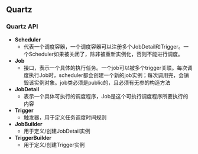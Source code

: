 ## Quartz    
### Quartz API    
+ **Scheduler**    
    - 代表一个调度容器，一个调度容器可以注册多个JobDetail和Trigger。一个Scheduler如果被关闭了，除非被重新实例化，否则不能进行调度。    
+ **Job**    
    - 接口，表示一个具体的执行任务。一个job可以被多个trigger关联。每次调度执行Job时，scheduler都会创建一个新的job实例；每次调用完，会销毁该实例对象。job类必须是public的，且必须有无参的构造方法    
+ **JobDetail**    
    - 表示一个具体可执行的调度程序，Job是这个可执行调度程序所要执行的内容    
+ **Trigger**    
    - 触发器，用于定义任务调度时间规则    
+ **JobBuilder**    
    - 用于定义/创建JobDetail实例    
+ **TriggerBuilder**    
    - 用于定义/创建Trigger实例
    
    
